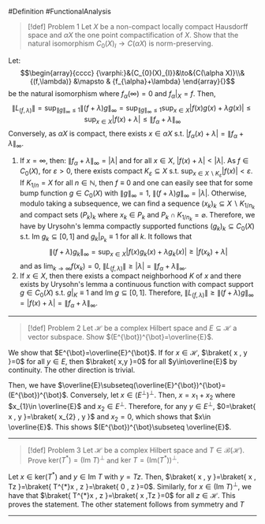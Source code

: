 #Definition #FunctionalAnalysis 

> [!def] Problem 1
> Let $X$ be a non-compact locally compact Hausdorff space and $\alpha X$ the one point compactification of $X$. Show that the natural isomorphism $C_{0}(X)_{I}\to C(\alpha X)$ is norm-preserving.

Let: $$\begin{array}{cccc} {\varphi:}&{C_{0}(X)_{I}}&\to&{C(\alpha X)}\\&{(f,\lambda)} &\mapsto & {f_{\alpha}+\lambda} \end{array}{}$$be the natural isomorphism where $f_{\alpha}(\infty)=0$ and $f_{\alpha}|_{X}=f$.  Then,
$$\left\| L_{(f,\lambda)} \right\| =\sup_{\|g\|_{\infty}\leq 1}\|(f+\lambda)g\|_{\infty}=\sup_{\left\| g \right\| _{\infty}\leq 1}\sup_{x\in X}\left| f(x)g(x)+\lambda g(x) \right|\leq \sup_{x\in X}\left| f(x)+\lambda \right| \leq\|f_{\alpha}+\lambda \|_{\infty}$$Conversely, as $\alpha X$ is compact, there exists $x\in \alpha X$ s.t. $|f_{\alpha}(x)+\lambda|=\|f_{\alpha}+\lambda\|_{\infty}$. 
1. If $x=\infty$, then: $\left\| f_{\alpha}+\lambda \right\|_{\infty}=\left| \lambda \right|$ and for all $x\in X$, $\left| f(x)+\lambda \right|<\left| \lambda \right|$. As $f\in C_{0}(X)$, for $\varepsilon>0$, there exists compact $K_{\varepsilon}\subseteq X$ s.t. $\sup_{x\in X \backslash K_{\varepsilon}}\left| f(x) \right|<\varepsilon$. If $K_{1 / n}=X$ for all $n\in \mathbb{N}$, then $f\equiv 0$ and one can easily see that for some bump function $g\in C_{0}(X)$ with $\|g\|_{\infty}=1$, $\|(f+\lambda)g\|_{\infty}=\left| \lambda \right|$. Otherwise, modulo taking a subsequence, we can find a sequence $(x_{k})_{k}\subseteq X \backslash K_{1 / n_{k}}$ and compact sets $(P_{k})_{k}$ where $x_{k}\in P_{k}$ and $P_{k}\cap K_{1 / n_{k}}=\varnothing$. Therefore, we have by Urysohn's lemma compactly supported functions $(g_{k})_{k}\subseteq C_{0}(X)$ s.t. $\text{Im }g_{k}\subseteq[0,1]$ and $g_{k}|_{P_{k}}\equiv1$ for all $k$. It follows that $$\left\| (f+\lambda)g_{k} \right\|_{\infty}=\sup_{x\in X}\left| f(x)g_{k}(x)+\lambda g_{k}(x) \right| \geq \left| f(x_{k})+\lambda \right| $$and as $\lim_{ k \to \infty }f(x_{k})=0$, $\|L_{(f,\lambda)}\|\geq \left| \lambda \right|=\left\| f_{\alpha}+\lambda \right\|_{\infty}$.
3. If $x\in X$, then there exists a compact neighborhood $K$ of $x$ and there exists by Urysohn's lemma a continuous function with compact support $g\in C_{0}(X)$ s.t. $g|_{K}\equiv1$ and $\text{Im }g\subseteq[0,1]$. Therefore, $\|L_{(f,\lambda)}\|\geq\|(f+\lambda)g\|_{\infty}=\left| f(x)+\lambda \right|=\left\| f_{\alpha}+\lambda \right\|_{\infty}$.
---
> [!def] Problem 2
> Let $\mathcal{H}$ be a complex Hilbert space and $E\subseteq \mathcal{H}$ a vector subspace. Show $(E^{\bot})^{\bot}=\overline{E}$.

We show that $E^{\bot}=\overline{E}^{\bot}$. If for $x\in \mathcal{H}$, $\braket{ x , y }=0$ for all $y\in E$, then $\braket{ x,y  }=0$ for all $y\in\overline{E}$ by continuity. The other direction is trivial. 

Then, we have $\overline{E}\subseteq(\overline{E}^{\bot})^{\bot}=(E^{\bot})^{\bot}$. Conversely, let $x\in (E^{\bot})^{\bot}$. Then, $x=x_{1}+x_{2}$ where $x_{1}\in \overline{E}$ and $x_{2}\in E^{\bot}$. Therefore, for any $y\in E^{\bot}$, $0=\braket{ x , y }=\braket{ x_{2} , y }$ and $x_{2}= 0$, which shows that $x\in \overline{E}$. This shows $(E^{\bot})^{\bot}\subseteq \overline{E}$.

---
> [!def] Problem 3
> Let $\mathcal{H}$ be a complex Hilbert space and $T\in \mathcal{B}(\mathcal{H})$. Prove $\text{ker}(T^{*})=(\text{Im }T)^{\bot}$ and $\text{ker }T=(\text{Im}(T^{*}))^{\bot}$.

Let $x\in \text{ker}(T^{*})$ and $y\in \text{Im }T$ with $y=Tz$. Then, $\braket{ x , y }=\braket{ x , Tz }=\braket{ T^{*}x , z }=\braket{ 0 , z }=0$. Similarly, for $x\in (\text{Im }T)^{\bot}$, we have that $\braket{ T^{*}x , z }=\braket{ x ,Tz  }=0$ for all $z\in \mathcal{H}$. This proves the statement. The other statement follows from symmetry and $T$

---
